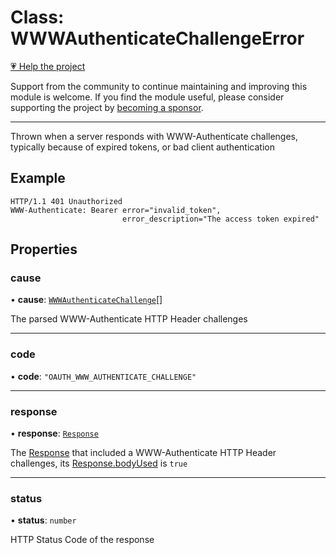 # Class: WWWAuthenticateChallengeError

[💗 Help the project](https://github.com/sponsors/panva)

Support from the community to continue maintaining and improving this module is welcome. If you find the module useful, please consider supporting the project by [becoming a sponsor](https://github.com/sponsors/panva).

***

Thrown when a server responds with WWW-Authenticate challenges, typically because of expired
tokens, or bad client authentication

## Example

```http
HTTP/1.1 401 Unauthorized
WWW-Authenticate: Bearer error="invalid_token",
                         error_description="The access token expired"
```

## Properties

### cause

• **cause**: [`WWWAuthenticateChallenge`](../interfaces/WWWAuthenticateChallenge.md)[]

The parsed WWW-Authenticate HTTP Header challenges

***

### code

• **code**: `"OAUTH_WWW_AUTHENTICATE_CHALLENGE"`

***

### response

• **response**: [`Response`](https://developer.mozilla.org/docs/Web/API/Response)

The [Response](https://developer.mozilla.org/docs/Web/API/Response) that included a WWW-Authenticate HTTP Header challenges, its
[Response.bodyUsed](https://developer.mozilla.org/docs/Web/API/Response/bodyUsed) is `true`

***

### status

• **status**: `number`

HTTP Status Code of the response
